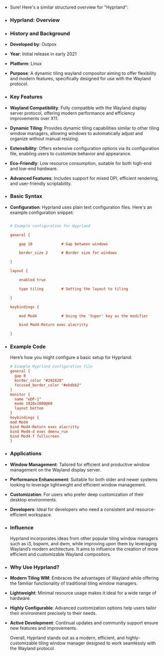 - Sure! Here's a similar structured overview for "Hyprland":
- ### **Hyprland: Overview**
- ### **History and Background**
- **Developed by**: Outpox
- **Year**: Initial release in early 2021
- **Platform**: Linux
- **Purpose**: A dynamic tiling wayland compositor aiming to offer flexibility and modern features, specifically designed for use with the Wayland protocol.
- ### **Key Features**
- **Wayland Compatibility**: Fully compatible with the Wayland display server protocol, offering modern performance and efficiency improvements over X11.
- **Dynamic Tiling**: Provides dynamic tiling capabilities similar to other tiling window managers, allowing windows to automatically adjust and organize without manual resizing.
- **Extensibility**: Offers extensive configuration options via its configuration file, enabling users to customize behavior and appearance.
- **Eco-Friendly**: Low resource consumption, suitable for both high-end and low-end hardware.
- **Advanced Features**: Includes support for mixed DPI, efficient rendering, and user-friendly scriptability.
- ### **Basic Syntax**
- **Configuration**: Hyprland uses plain text configuration files. Here's an example configuration snippet:
  
    ```ini
  
    # Example configuration for Hyprland
  
    general {
  
        gap 10             # Gap between windows
  
        border_size 2      # Border size for windows
  
    }
  
    layout {
  
        enabled true
  
        type tiling        # Setting the layout to tiling
  
    }
  
    keybindings {
  
        mod Mod4           # Using the 'Super' key as the modifier
  
        bind Mod4-Return exec alacritty
  
    }
  
    ```
- ### **Example Code**
  
  Here’s how you might configure a basic setup for Hyprland:
  
  ```ini
  # Example Hyprland configuration file
  general {
    gap 8
    border_color "#282828"
    focused_border_color "#ebdbb2"
  }
  monitor {
    name "eDP-1"
    mode 1920x1080@60
    layout bottom
  }
  keybindings {
  mod Mod4
  bind Mod4-Return exec alacritty
  bind Mod4-d exec dmenu_run
  bind Mod4-f fullscreen
  }
  ```
- ### **Applications**
- **Window Management**: Tailored for efficient and productive window management on the Wayland display server.
- **Performance Enhancement**: Suitable for both older and newer systems looking to leverage lightweight and efficient window management.
- **Customization**: For users who prefer deep customization of their desktop environments.
- **Developers**: Ideal for developers who need a consistent and resource-efficient workspace.
- ### **Influence**
  
  Hyprland incorporates ideas from other popular tiling window managers such as i3, bspwm, and dwm, while improving upon them by leveraging Wayland’s modern architecture. It aims to influence the creation of more efficient and customizable Wayland compositors.
- ### **Why Use Hyprland?**
- **Modern Tiling WM**: Embraces the advantages of Wayland while offering the familiar functionality of traditional tiling window managers.
- **Lightweight**: Minimal resource usage makes it ideal for a wide range of hardware.
- **Highly Configurable**: Advanced customization options help users tailor their environment precisely to their needs.
- **Active Development**: Continual updates and community support ensure new features and improvements.
  
  Overall, Hyprland stands out as a modern, efficient, and highly-customizable tiling window manager designed to work seamlessly with the Wayland protocol.